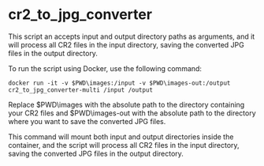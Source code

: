 # cr2_to_jpg_converter

This script an accepts input and output directory paths as arguments, and it will process all CR2 files in the input directory, saving the converted JPG files in the output directory.

To run the script using Docker, use the following command:

```shell
docker run -it -v $PWD\images:/input -v $PWD\images-out:/output cr2_to_jpg_converter-multi /input /output
```

Replace $PWD\images with the absolute path to the directory containing your CR2 files and $PWD\images-out with the absolute path to the directory where you want to save the converted JPG files.

This command will mount both input and output directories inside the container, and the script will process all CR2 files in the input directory, saving the converted JPG files in the output directory.


